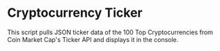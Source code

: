 # Cryptocurrency Ticker 
This script pulls JSON ticker data of the 100 Top Cryptocurrencies from Coin Market Cap's Ticker API and displays it in the console.

